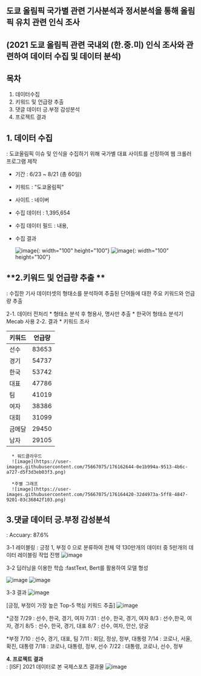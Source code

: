 # 

도쿄 올림픽 국가별 관련 기사분석과 정서분석을 통해 올림픽 유치 관련 인식 조사 
----------------------------------------------------------------------------

(2021 도쿄 올림픽 관련 국내외 (한.중.미) 인식 조사와 관련하여 데이터 수집 및 데이터 분석)<br>
---

**목차**<br>
---

1. 데이터수집
2. 키워드 및 언급량 추출
3. 댓글 데이터 긍.부정 감성분석
4. 프로젝트 결과




**1. 데이터 수집** <br>
---
: 도쿄올림픽 이슈 및 인식을 수집하기 위해 국가별 대표 사이트를 선정하여 웹 크롤러 프로그램 제작

* 기간 : 6/23 ~ 8/21 (총 60일)
* 키워드 : "도쿄올림픽" 
* 사이트 : 네이버
* 수집 데이터 : 1,395,654
* 수집 데이터 필드 : 내용, 
  
* 수집 결과

   ![image](https://user-images.githubusercontent.com/75667075/176151348-cfc3e12a-35e4-4e5e-8579-7abd12a0077d.png){: width="100" height="100"}
   ![image](https://user-images.githubusercontent.com/75667075/176151367-3cf6a5aa-553f-4307-8a61-97871feb4dea.png){: width="100" height="100"}
   
   
   
   
**2.키워드 및 언급량 추출 **<br>
---
: 수집한 기사 데이터셋의 형태소를 분석하여 추출된 단어들에 대한 주요 키워드와 언급량 추출

   2-1. 데이터 전처리
      * 형태소 분석 후 형용사, 명사만 추출 
      * 한국어 형태소 분석기 Mecab 사용
  2-2. 결과
      * 키워드 조사
      
|키워드|언급량|
|---|---|
|선수|83653|
|경기|54737|
|한국|53742|
|대표|47786|
|팀|41019|
|여자|38386|
|대회|31099|
|금메달|29450|
|남자|29105|
      
      * 워드클라우드
      ![image](https://user-images.githubusercontent.com/75667075/176162644-0e1b994a-9513-4b6c-a727-d5f3d3eb03f3.png)
      
      *주별 그래프
      ![image](https://user-images.githubusercontent.com/75667075/176164420-32d4973a-5ff8-4847-9201-03c36842f103.png)

      
      
      
      
**3.댓글 데이터 긍.부정 감성분석**<br>
---
: Accuary: 87.6%
   
   3-1 레이블링
   : 긍정 1, 부정 0 으로 분류하여 전체 약 130만개의 데이터 중 5만개의 데이터 레이블링 작업 진행
   ![image](https://user-images.githubusercontent.com/75667075/176162925-9767f74a-320a-410a-b467-b54486b0c92c.png)
   
   3-2 딥러닝을 이용한 학습
   :fastText, Bert를 활용하여 모델 형성
   
   ![image](https://user-images.githubusercontent.com/75667075/176164339-c5b2e88f-2c8d-49b0-b88a-f4032f4cebfc.png)
   ![image](https://user-images.githubusercontent.com/75667075/176164352-0a128ae8-787d-49be-8352-0a5171da8581.png)
   
   3-3 결과
   ![image](https://user-images.githubusercontent.com/75667075/176164592-b6427b08-f89f-4332-96eb-e5346ad04070.png)

   [긍정, 부정이 가장 높은 Top-5 핵심 키워드 추출]
   ![image](https://user-images.githubusercontent.com/75667075/176164675-e9625f9c-e685-4f82-af4f-4aade7fca9f0.png)
   
   *긍정
   7/29 : 선수, 한국, 경기, 여자 
   7/31 : 선수, 한국, 경기, 여자
   8/3 : 선수,한국, 여자, 경기
   8/5 : 선수, 한국, 경기, 대표
   8/7 : 선수, 여자, 안산, 양궁
   
   *부정
   7/10 : 선수, 경기, 대표, 팀 
   7/11 : 회담, 정상, 정부, 대통령
   7/14 :  코로나, 서울, 확진, 대통령
   7/18 : 코로나, 대통령, 정부, 선수
   7/22 : 대통령, 코로나, 선수, 정부

**4. 프로젝트 결과**<br>
: [ISF] 2021 데이터로 본 국제스포츠 결과물
![image](https://user-images.githubusercontent.com/75667075/176165452-68656a22-b4be-4927-8a88-ca51279783bc.png)


